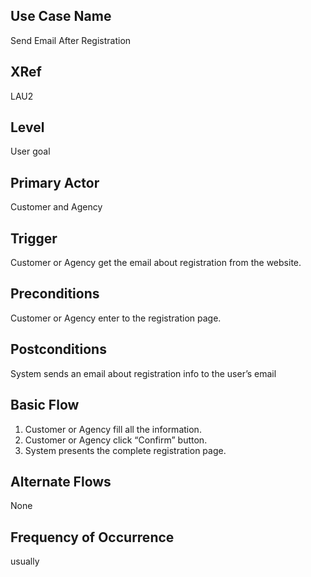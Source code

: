 ﻿

Use Case Name
-------------
Send Email After Registration

XRef
----
LAU2

Level
-----
User goal

Primary Actor
-------------
Customer and Agency

Trigger
-------
Customer or Agency get the email about registration from the website. 

Preconditions
-------------
Customer or Agency enter to the registration page.

Postconditions
--------------
System sends an email about registration info to the user’s email 

Basic Flow
----------
1. Customer or Agency fill all the information.
2. Customer or Agency click “Confirm” button.
3. System presents the complete registration page.


Alternate Flows
---------------
None

Frequency of Occurrence
-----------------------
usually


